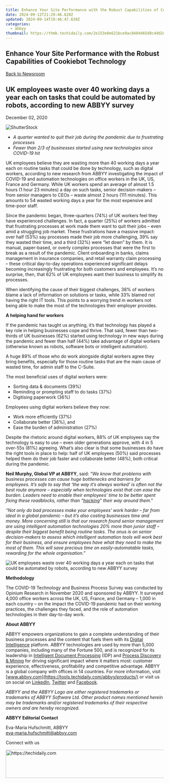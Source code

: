 ```yaml
---
title: Enhance Your Site Performance with the Robust Capabilities of Cookiebot Technology
date: 2024-09-12T21:29:46.620Z
updated: 2024-09-14T19:46:47.639Z
categories:
  - abbyy
thumbnail: https://thmb.techidaily.com/2e153e0e621bce9ac8484d65d8c4dd2eb6f5a3b85fbf991174fd2d0ac26c3edd.png
---
```


## Enhance Your Site Performance with the Robust Capabilities of Cookiebot Technology

[Back to Newsroom](https://tools.techidaily.com/abbyy/products/)

## UK employees waste over 40 working days a year each on tasks that could be automated by robots, according to new ABBYY survey

December 02, 2020

![ShutterStock](https://content.abbyy.com/-/media/project/abbyy/abbyy/branchtemplates/shutterstock_1272462163_1296-x-729.jpg?h=729&iar=0&w=1296)

* _A quarter wanted to quit their job during the pandemic due to frustrating processes_
* _Fewer than 2/3 of businesses started using new technologies since COVID-19 hit_

UK employees believe they are wasting more than 40 working days a year each on routine tasks that could be done by technology, such as digital workers, according to new research from ABBYY investigating the impact of COVID-19 and automation technologies on office workers in the UK, US, France and Germany. While UK workers spend an average of almost 1.5 hours (1 hour 23 minutes) a day on such tasks, senior decision-makers – from senior managers to CEOs – waste almost 2 hours (111 minutes). This amounts to 54 wasted working days a year for the most expensive and time-poor staff.

Since the pandemic began, three-quarters (74%) of UK workers feel they have experienced challenges. In fact, a quarter (25%) of workers admitted that frustrating processes at work made them want to quit their jobs – even amid a struggling job market. These frustrations have a massive impact: over half (53%) say processes made their job more challenging, 39% say they wasted their time, and a third (32%) were “let down” by them. It is manual, paper-based, or overly complex processes that were the first to break as a result of the pandemic. Client onboarding in banks, claims management in insurance companies, and retail warranty claim processing – these critical day-to-day operations experienced significant delays becoming increasingly frustrating for both customers and employees. It’s no surprise, then, that 62% of UK employees want their business to simplify its processes.

When identifying the cause of their biggest challenges, 38% of workers blame a lack of information on solutions or tasks, while 33% blamed not having the right IT tools. This points to a worrying trend in workers not being able to make the most of the technologies their employer provides.

**A helping hand for workers**

If the pandemic has taught us anything, it’s that technology has played a key role in helping businesses cope and thrive. That said, fewer than two-thirds of UK businesses (62%) started using technology in new ways during the pandemic and fewer than half (44%) take advantage of digital workers (otherwise known as robots, software bots or intelligent automation).

A huge 89% of those who do work alongside digital workers agree they bring benefits, especially for those routine tasks that are the main cause of wasted time, for admin staff to the C-Suite.

The most beneficial uses of digital workers were:

* Sorting data & documents (39%)
* Reminding or prompting staff to do tasks (37%)
* Digitising paperwork (36%)

  
Employees using digital workers believe they now:

* Work more efficiently (37%)
* Collaborate better (36%), and
* Ease the burden of administration (27%)

  
Despite the rhetoric around digital workers, 88% of UK employees say the technology is easy to use – even older generations approve, with 4 in 5 over-55s (81%) agreeing. What’s also clear is that some businesses do have the right tools in place to help: half of UK employees (50%) said processes helped them do their job faster and collaborate better (48%), both critical during the pandemic.

**Neil Murphy, Global VP at ABBYY**, said: _“We know that problems with business processes can cause huge bottlenecks and barriers for employees. It’s safe to say that ‘the way it’s always worked’ is often not the best route anymore – especially when technologies exist that can ease the burden. Leaders need to enable their employees’ time to be better spent fixing these roadblocks, rather than “[hacking](https://www.gartner.com/smarterwithgartner/design-work-to-help-employees-be-responsive/ "Gartner research")” their way around them."_

_“Not only do bad processes make your employees’ work harder – far from ideal in a global pandemic – but it’s also costing businesses time and money. More concerning still is that our research found senior management are using intelligent automation technologies 20% more than junior staff – despite their biggest benefit being routine tasks. The onus is on senior decision-makers to assess which intelligent automation tools will work best for their business, and ensure employees have what they need to make the most of them. This will save precious time on easily-automatable tasks, rewarding for the whole organisation.”_ 

![UK employees waste over 40 working days a year each on tasks that could be automated by robots, according to new ABBYY survey](https://static1.abbyy.com/abbyycommedia/30408/abbyy-global-covid-technology-survey_us_1200x628.jpg)

**Methodology**

The COVID-19 Technology and Business Process Survey was conducted by Opinium Research in November 2020 and sponsored by ABBYY. It surveyed 4,000 office workers across the UK, US, France, and Germany – 1,000 in each country – on the impact the COVID-19 pandemic had on their working practices, the challenges they faced, and the role of automation technologies in their day-to-day work.

**About ABBYY**

ABBYY empowers organizations to gain a complete understanding of their business processes and the content that fuels them with its [Digital Intelligence](https://tools.techidaily.com/abbyy/products/) platform. ABBYY technologies are used by more than 5,000 companies, including many of the Fortune 500, and is recognized for its leadership in [Intelligent Document Processing](https://tools.techidaily.com/abbyy/products/) (IDP) and [Process Discovery & Mining](https://tools.techidaily.com/abbyy/products/) for driving significant impact where it matters most: customer experience, effectiveness, profitability and competitive advantage. ABBYY is a global company with offices in 14 countries. For more information, visit [www.abbyy.com](https://tools.techidaily.com/abbyy/products/) or visit us on social on [LinkedIn](https://www.linkedin.com/company/abbyy "ABBYY on LinkedIn"), [Twitter](https://twitter.com/ABBYY%5FSoftware "ABBYY on Twitter") and [Facebook](https://www.facebook.com/ABBYYsoft "ABBYY on Facebook").

_ABBYY and the ABBYY Logo are either registered trademarks or trademarks of ABBYY Software Ltd. Other product names mentioned herein may be trademarks and/or registered trademarks of their respective owners and are hereby recognized._

**ABBYY Editorial Contact**

Eva-Maria Hufschmitt, ABBYY  
[eva-maria.hufschmitt@abbyy.com](https://tools.techidaily.com/abbyy/products/)

Connect with us

<ins class="adsbygoogle"
     style="display:block"
     data-ad-format="autorelaxed"
     data-ad-client="ca-pub-7571918770474297"
     data-ad-slot="1223367746"></ins>

<ins class="adsbygoogle"
     style="display:block"
     data-ad-client="ca-pub-7571918770474297"
     data-ad-slot="8358498916"
     data-ad-format="auto"
     data-full-width-responsive="true"></ins>



<!-- affiliate ads begin -->
<a href="https://ephamedtechinc.pxf.io/c/5597632/2137202/26400" target="_top" id="2137202">
  <img src="//a.impactradius-go.com/display-ad/26400-2137202" border="0" alt="https://techidaily.com" width="728" height="90"/>
</a>
<img height="0" width="0" src="https://ephamedtechinc.pxf.io/i/5597632/2137202/26400" style="position:absolute;visibility:hidden;" border="0" />
<!-- affiliate ads end -->

